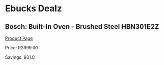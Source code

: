 
# Ebucks Dealz
## Bosch: Built-In Oven - Brushed Steel HBN301E2Z
[Product Page](https://www.ebucks.com/web/shop/productSelected.do?prodId=522992708&catId=704989856)

Price: R3999.00

Savings: 901.0


	